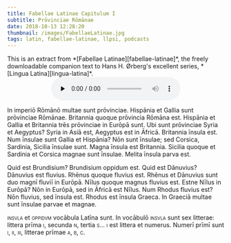 ```yaml
---
title: Fabellae Latinae Capitulum I
subtitle: Prōvinciae Rōmānae
date: 2018-10-13 12:28:20
thumbnail: /images/FabellaeLatinae.jpg
tags: latin, fabellae-latinae, llpsi, podcasts
---
```


<div class="sidenote">This is an extract from *[Fabellae
Latinae][fabellae-latinae]*, the freely downloadable companion text to Hans H.
Ørberg's excellent series, *[Lingua Latina][lingua-latina]*.</div>

<center>
<audio controls preload="none">
  <source src="https://s3.amazonaws.com/fabellaelatinae/capitula/01-ProvinciaeRomanae.mp3" type="audio/mpeg" />
</audio>
</center>

In imperiō Rōmānō multae sunt prōvinciae. Hispānia et Gallia sunt prōvinciae
Rōmānae. Britannia quoque prōvincia Rōmāna est. Hispānia et Gallia et Britannia
trēs prōvinciae in Eurōpā sunt. Ubi sunt prōvinciae Syria et Aegyptus? Syria in
Asiā est, Aegyptus est in Āfricā. Britannia īnsula est. Num īnsulae sunt Gallia
et Hispānia? Nōn sunt īnsulae; sed Corsica, Sardinia, Sicilia īnsulae sunt.
Magna īnsula est Britannia. Sicilia quoque et Sardinia et Corsica magnae sunt
īnsulae. Melita īnsula parva est.

Quid est Brundisium? Brundisium oppidum est. Quid est Dānuvius? Dānuvius est
fluvius. Rhēnus quoque fluvius est. Rhēnus et Dānuvius sunt duo magnī fluviī in
Eurōpā. Nīlus quoque magnus fluvius est. Estne Nīlus in Eurōpā? Nōn in Eurōpā,
sed in Āfricā est Nīlus. Num Rhodus fluvius est? Nōn fluvius, sed īnsula est.
Rhodus est īnsula Graeca. In Graeciā multae sunt īnsulae parvae et magnae.

<span style="font-variant: small-caps;">insvla</span> et <span
style="font-variant: small-caps;">oppidvm</span> vocābula Latīna sunt. In
vocābulō <span style="font-variant: small-caps;">insvla</span> sunt sex
litterae: littera prīma <span style="font-variant: small-caps;">i</span>,
secunda <span style="font-variant: small-caps;">n</span>, tertia <span
style="font-variant: small-caps;">s</span>... <span style="font-variant:
small-caps;">i</span> est littera et numerus. Numerī prīmī sunt <span
style="font-variant: small-caps;">i</span>, <span style="font-variant:
small-caps;">ii</span>, <span style="font-variant: small-caps;">iii</span>,
litterae prīmae <span style="font-variant: small-caps;">a</span>, <span
style="font-variant: small-caps;">b</span>, <span style="font-variant:
small-caps;">c</span>.

[fabellae-latinae]: https://www.hackettpublishing.com/pdfs/FabellaeLatinae_2016_HansOrberg.pdf
[lingua-latina]: https://www.hackettpublishing.com/lingua-latina-per-se-illustrata-series
